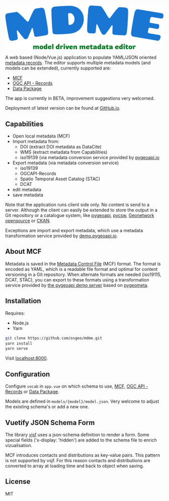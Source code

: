 
![MDME](./src/components/img/logo.svg)

A web based (Node/Vue.js) application to populate YAML/JSON oriented [metadata records](https://en.wikipedia.org/wiki/Geospatial_metadata). The editor supports multiple metadata models (and models can be extended), currently supported are:
- [MCF](https://geopython.github.io/pygeometa/reference/mcf/) 
- [OGC API - Records](https://ogcapi.ogc.org/records/) 
- [Data Package](https://specs.frictionlessdata.io/data-package/)

The app is currently in BETA, improvement suggestions very welcomed.

Deployment of latest version can be found at [GitHub.io](https://osgeo.github.io/mdme).

## Capabilities 

- Open local metadata (MCF)
- Import metadata from:
  - DOI (extract DOI metadata as DataCite)
  - WMS (extract metadata from Capabilities)
  - iso19139 (via metadata conversion service provided by [pygeoapi.io](https://demo.pygeoapi.io/master)
- Export metadata (via metadata conversion service)
  - iso19139
  - OGCAPI-Records
  - Spatio Temporal Asset Catalog (STAC)
  - DCAT
- edit metadata
- save metadata 

Note that the application runs client side only. No content is send to a server. Although the client can easily be extended to store the output in a Git repository or a catalogue system, like [pygeoapi](https://pygeoapi.io), [pycsw](https://pycsw.org), [Geonetwork opensource](https://geonetwork-opensource.org) or [CKAN](https://ckan.org).

Exceptions are import and export metadata, which use a metadata transformation service provided by [demo.pygeoapi.io](https://demo.pygeoapi.io/master).

## About MCF

Metadata is saved in the [Metadata Control File](https://geopython.github.io/pygeometa/reference/mcf/) (MCF) format. The format is encoded as YAML, which is a readable file format and optimal for content versioning in a Git repository. When alternate formats are needed (iso19115, DCAT, STAC), you can export to these formats using a transformation service provided by [the pygeoapi demo server](https://demo.pygeoapi.io/master/processes/pygeometa-metadata-generate) based on [pygeometa](https://geopython.github.io/). 

## Installation

Requires: 
- Node.js
- Yarn

```bash
git clone https://github.com/osgeo/mdme.git
yarn install
yarn serve
```

Visit [localhost:8000](http://localhost:8080).

## Configuration

Configure `vocab` in `app.vue` on which schema to use, [MCF](https://geopython.github.io/pygeometa/reference/mcf/), [OGC API - Records](https://ogcapi.ogc.org/records/) or [Data Package](https://specs.frictionlessdata.io/data-package/).

Models are defined in `models/{model}/model.json`. Very welcome to adjust the existing schema's or add a new one.

## Vuetify JSON Schema Form

The library [vjsf](https://koumoul-dev.github.io/vuetify-jsonschema-form/latest/examples#basic) uses a json-schema definition to render a form. Some special fields ('x-display: 'hidden') are added to the schema file to enrich vizualisation. 

MCF introduces contacts and distributions as key-value pairs. This pattern is not supported by vsjf. For this reason contacts and distributions are converted to array at loading time and back to object when saving.

## License 

MIT
